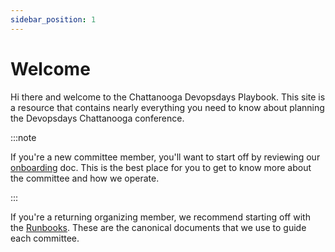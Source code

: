 ```yaml
---
sidebar_position: 1
---
```


# Welcome

Hi there and welcome to the Chattanooga Devopsdays Playbook. This site is a resource that contains nearly everything you need to know about planning the Devopsdays Chattanooga conference.


:::note

If you're a new committee member, you'll want to start off by reviewing our [onboarding][onboarding] doc. This is the best place for you to get to know more about the committee and how we operate.

:::

If you're a returning organizing member, we recommend starting off with the [Runbooks][runbooks]. These are the canonical documents that we use to guide each committee.


<!--LINKS-->
[onboarding]: onboarding
[runbooks]: ./category/runbooks